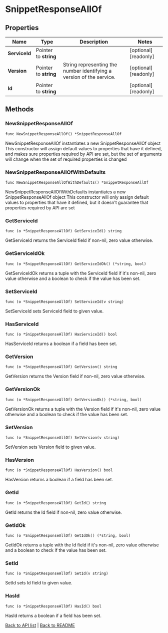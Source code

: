 # SnippetResponseAllOf

## Properties

Name | Type | Description | Notes
------------ | ------------- | ------------- | -------------
**ServiceId** | Pointer to **string** |  | [optional] [readonly] 
**Version** | Pointer to **string** | String representing the number identifying a version of the service. | [optional] [readonly] 
**Id** | Pointer to **string** |  | [optional] [readonly] 

## Methods

### NewSnippetResponseAllOf

`func NewSnippetResponseAllOf() *SnippetResponseAllOf`

NewSnippetResponseAllOf instantiates a new SnippetResponseAllOf object
This constructor will assign default values to properties that have it defined,
and makes sure properties required by API are set, but the set of arguments
will change when the set of required properties is changed

### NewSnippetResponseAllOfWithDefaults

`func NewSnippetResponseAllOfWithDefaults() *SnippetResponseAllOf`

NewSnippetResponseAllOfWithDefaults instantiates a new SnippetResponseAllOf object
This constructor will only assign default values to properties that have it defined,
but it doesn't guarantee that properties required by API are set

### GetServiceId

`func (o *SnippetResponseAllOf) GetServiceId() string`

GetServiceId returns the ServiceId field if non-nil, zero value otherwise.

### GetServiceIdOk

`func (o *SnippetResponseAllOf) GetServiceIdOk() (*string, bool)`

GetServiceIdOk returns a tuple with the ServiceId field if it's non-nil, zero value otherwise
and a boolean to check if the value has been set.

### SetServiceId

`func (o *SnippetResponseAllOf) SetServiceId(v string)`

SetServiceId sets ServiceId field to given value.

### HasServiceId

`func (o *SnippetResponseAllOf) HasServiceId() bool`

HasServiceId returns a boolean if a field has been set.

### GetVersion

`func (o *SnippetResponseAllOf) GetVersion() string`

GetVersion returns the Version field if non-nil, zero value otherwise.

### GetVersionOk

`func (o *SnippetResponseAllOf) GetVersionOk() (*string, bool)`

GetVersionOk returns a tuple with the Version field if it's non-nil, zero value otherwise
and a boolean to check if the value has been set.

### SetVersion

`func (o *SnippetResponseAllOf) SetVersion(v string)`

SetVersion sets Version field to given value.

### HasVersion

`func (o *SnippetResponseAllOf) HasVersion() bool`

HasVersion returns a boolean if a field has been set.

### GetId

`func (o *SnippetResponseAllOf) GetId() string`

GetId returns the Id field if non-nil, zero value otherwise.

### GetIdOk

`func (o *SnippetResponseAllOf) GetIdOk() (*string, bool)`

GetIdOk returns a tuple with the Id field if it's non-nil, zero value otherwise
and a boolean to check if the value has been set.

### SetId

`func (o *SnippetResponseAllOf) SetId(v string)`

SetId sets Id field to given value.

### HasId

`func (o *SnippetResponseAllOf) HasId() bool`

HasId returns a boolean if a field has been set.


[Back to API list](../README.md#documentation-for-api-endpoints) | [Back to README](../README.md)


